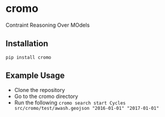 # cromo
Contraint Reasoning Over MOdels

Installation
------------
`pip install cromo`

Example Usage
-------------
* Clone the repository
* Go to the cromo directory
* Run the following
`cromo search start Cycles src/cromo/test/awash.geojson "2016-01-01" "2017-01-01"`
